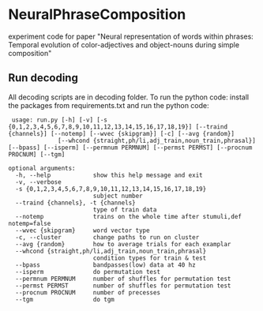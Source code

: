 # NeuralPhraseComposition
experiment code for paper "Neural representation of words within phrases: Temporal evolution of color-adjectives and object-nouns during simple composition"

## Run decoding
 All decoding scripts are in decoding folder.
 To run the python code:
install the packages from requirements.txt and run the python code:
```
 usage: run.py [-h] [-v] [-s {0,1,2,3,4,5,6,7,8,9,10,11,12,13,14,15,16,17,18,19}] [--traind {channels}] [--notemp] [--wvec {skipgram}] [-c] [--avg {random}]
              [--whcond {straight,ph/li,adj_train,noun_train,phrasal}] [--bpass] [--isperm] [--permnum PERMNUM] [--permst PERMST] [--procnum PROCNUM] [--tgm]

optional arguments:
  -h, --help            show this help message and exit
  -v, --verbose
  -s {0,1,2,3,4,5,6,7,8,9,10,11,12,13,14,15,16,17,18,19}
                        subject number
  --traind {channels}, -t {channels}
                        type of train data
  --notemp              trains on the whole time after stumuli,def notemp=false
  --wvec {skipgram}     word vector type
  -c, --cluster         change paths to run on cluster
  --avg {random}        how to average trials for each examplar
  --whcond {straight,ph/li,adj_train,noun_train,phrasal}
                        condition types for train & test
  --bpass               bandpasses(low) data at 40 hz
  --isperm              do permutation test
  --permnum PERMNUM     number of shuffles for permutation test
  --permst PERMST       number of shuffles for permutation test
  --procnum PROCNUM     number of precesses
  --tgm                 do tgm

 ```


 
 
 
 
 
 
 
 
 
